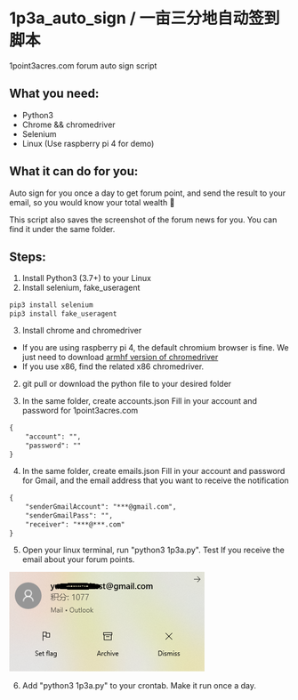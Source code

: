 # 1p3a_auto_sign / 一亩三分地自动签到脚本
1point3acres.com forum auto sign script

## What you need: 
* Python3
* Chrome && chromedriver
* Selenium
* Linux (Use raspberry pi 4 for demo)

## What it can do for you: 
Auto sign for you once a day to get forum point, and send the result to your email, 
so you would know your total wealth :dog:

This script also saves the screenshot of the forum news for you. You can find it under the same folder. 

## Steps:
1. Install Python3 (3.7+) to your Linux
2. Install selenium, fake_useragent
```
pip3 install selenium
pip3 install fake_useragent
```
3. Install chrome and chromedriver
* If you are using raspberry pi 4, the default chromium browser is fine. We just need to download [armhf version of chromedriver](https://launchpad.net/ubuntu/xenial/armhf/chromium-chromedriver/78.0.3904.108-0ubuntu0.16.04.1)
* If you use x86, find the related x86 chromedriver.

2. git pull or download the python file to your desired folder

3. In the same folder, create accounts.json
Fill in your account and password for 1point3acres.com
```
{
	"account": "",
	"password": ""
}
```
4. In the same folder, create emails.json
Fill in your account and password for Gmail, and the email address that you want to receive the notification
```
{
	"senderGmailAccount": "***@gmail.com",
	"senderGmailPass": "",
	"receiver": "***@***.com"
}
```
5. Open your linux terminal, run "python3 1p3a.py". Test If you receive the email about your forum points.

![Test Image 1](email.png)

6. Add "python3 1p3a.py" to your crontab. Make it run once a day. 
